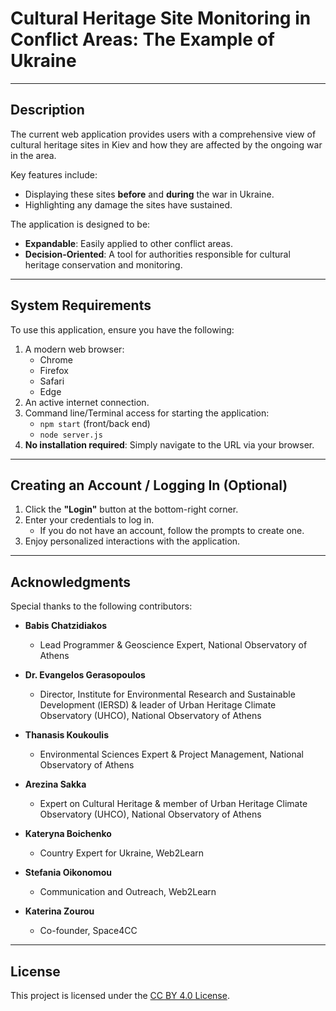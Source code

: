 # **Cultural Heritage Site Monitoring in Conflict Areas: The Example of Ukraine**

---

## **Description**
The current web application provides users with a comprehensive view of cultural heritage sites in Kiev and how they are affected by the ongoing war in the area.

Key features include:
- Displaying these sites **before** and **during** the war in Ukraine.
- Highlighting any damage the sites have sustained.

The application is designed to be:
- **Expandable**: Easily applied to other conflict areas.
- **Decision-Oriented**: A tool for authorities responsible for cultural heritage conservation and monitoring.

---

## **System Requirements**
To use this application, ensure you have the following:

1. A modern web browser:
   - Chrome
   - Firefox
   - Safari
   - Edge
2. An active internet connection.
3. Command line/Terminal access for starting the application:
   - `npm start` (front/back end)
   - `node server.js`
4. **No installation required**: Simply navigate to the URL via your browser.

---

## **Creating an Account / Logging In (Optional)**
1. Click the **"Login"** button at the bottom-right corner.
2. Enter your credentials to log in. 
   - If you do not have an account, follow the prompts to create one.
3. Enjoy personalized interactions with the application.

---

## **Acknowledgments**
Special thanks to the following contributors:

- **Babis Chatzidiakos**  
  - Lead Programmer & Geoscience Expert, National Observatory of Athens  

- **Dr. Evangelos Gerasopoulos**  
  - Director, Institute for Environmental Research and Sustainable Development (ΙERSD) & leader of Urban Heritage Climate Observatory (UHCO), National Observatory of Athens  

- **Thanasis Koukoulis**  
  - Environmental Sciences Expert & Project Management, National Observatory of Athens  

- **Arezina Sakka**  
  - Expert on Cultural Heritage & member of Urban Heritage Climate Observatory (UHCO), National Observatory of Athens  

- **Kateryna Boichenko**  
  - Country Expert for Ukraine, Web2Learn  

- **Stefania Oikonomou**  
  - Communication and Outreach, Web2Learn  

- **Katerina Zourou**  
  - Co-founder, Space4CC  

---

## **License**
This project is licensed under the [CC BY 4.0 License](https://creativecommons.org/licenses/by/4.0/).

